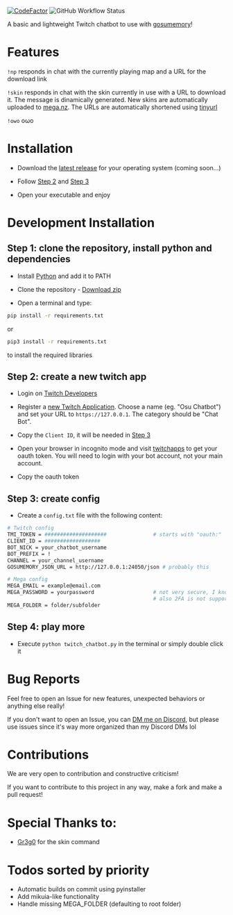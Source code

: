 [![CodeFactor](https://www.codefactor.io/repository/github/sclafus/twitch-chatbot-for-gosumemory/badge)](https://www.codefactor.io/repository/github/sclafus/twitch-chatbot-for-gosumemory)
![GitHub Workflow Status](https://img.shields.io/github/workflow/status/Sclafus/twitch-chatbot-for-gosumemory/Pylint?style=flat)

A basic and lightweight Twitch chatbot to use with [gosumemory](https://github.com/l3lackShark/gosumemory)!
# Features
`!np` responds in chat with the currently playing map and a URL for the download link

`!skin` responds in chat with the skin currently in use with a URL to download it. The message is dinamically generated. New skins are automatically uploaded to [mega.nz](https://mega.nz). The URLs are automatically shortened using [tinyurl](https://tinyurl.com/)

`!owo` oωo
# Installation
- Download the [latest release](https://github.com/Sclafus/twitch-chatbot-for-gosumemory/releases/latest) for your operating system (coming soon...)

- Follow [Step 2](#step-2-create-a-new-twitch-app) and [Step 3](#step-3-create-config)

- Open your executable and enjoy
# Development Installation

## Step 1: clone the repository, install python and dependencies 
- Install [Python](https://www.python.org/) and add it to PATH

- Clone the repository - [Download zip](https://github.com/Sclafus/twitch-chatbot-for-gosumemory/archive/refs/heads/senpai.zip)

- Open a terminal and type:
```bash 
pip install -r requirements.txt
```
or 
```bash
pip3 install -r requirements.txt
```
to install the required libraries

## Step 2: create a new twitch app
- Login on [Twitch Developers](https://dev.twitch.tv/)
- Register a [new Twitch Application](https://dev.twitch.tv/console/apps). Choose a name (eg. "Osu Chatbot") and set your URL to `https://127.0.0.1`. The category should be "Chat Bot".
- Copy the `Client ID`, it will be needed in [Step 3](#step-3-create-config)

- Open your browser in incognito mode and visit [twitchapps](https://twitchapps.com/tmi/) to get your oauth token. You will need to login with your bot account, not your main account.
- Copy the oauth token

## Step 3: create config
- Create a `config.txt` file with the following content:

```bash
# Twitch config
TMI_TOKEN = ####################               # starts with "oauth:"
CLIENT_ID = ##################
BOT_NICK = your_chatbot_username
BOT_PREFIX = !
CHANNEL = your_channel_username
GOSUMEMORY_JSON_URL = http://127.0.0.1:24050/json # probably this

# Mega config
MEGA_EMAIL = example@email.com
MEGA_PASSWORD = yourpassword                   # not very secure, I know...
                                               # also 2FA is not supported
MEGA_FOLDER = folder/subfolder
```

## Step 4: play more
- Execute `python twitch_chatbot.py` in the terminal or simply double click it

# Bug Reports

Feel free to open an Issue for new features, unexpected behaviors or anything else really!

If you don't want to open an Issue, you can [DM me on Discord](https://discordapp.com/users/108501885849202688), but please use issues since it's way more organized than my Discord DMs lol

# Contributions
We are very open to contribution and constructive criticism!

If you want to contribute to this project in any way, make a fork and make a pull request!

# Special Thanks to:
- [Gr3g0](https://github.com/Gr3g027) for the skin command


# Todos sorted by priority
- Automatic builds on commit using pyinstaller
- Add mikuia-like functionality
- Handle missing MEGA_FOLDER (defaulting to root folder)
